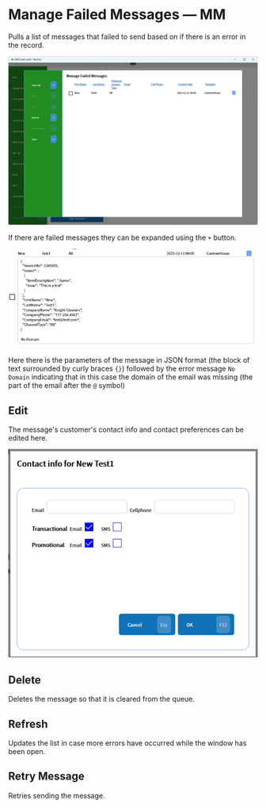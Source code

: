 # Manage Failed Messages — MM

Pulls a list of messages that failed to send based on if there is an error in the record.

![Main](/.attachments/Documentation/ManageFailedMessages.png "Main")

If there are failed messages they can be expanded using the `+` button.

![Expanded](/.attachments/Documentation/ManageFailedMessages-Expanded.png "Expanded")

Here there is the parameters of the message in JSON format (the block of text surrounded by curly braces `{}`) followed by the error message `No Domain` indicating that in this case the domain of the email was missing (the part of the email after the `@` symbol)

## Edit

The message's customer's contact info and contact preferences can be edited here.

![Edit Contact Info](/.attachments/Documentation/ManageFailedMessages-EditContactInfo.png "Edit Contact Info")

## Delete

Deletes the message so that it is cleared from the queue.

## Refresh

Updates the list in case more errors have occurred while the window has been open.

## Retry Message

Retries sending the message.